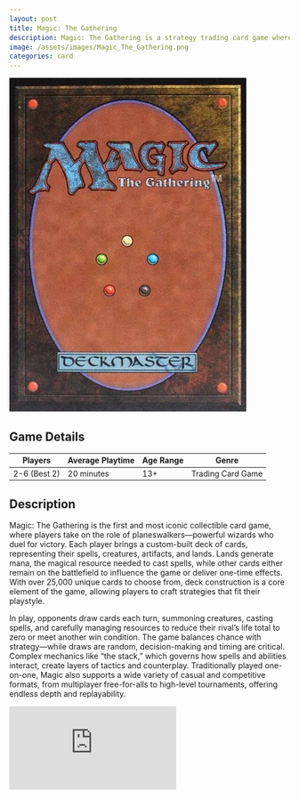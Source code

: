 ```yaml
---
layout: post
title: Magic: The Gathering
description: Magic: The Gathering is a strategy trading card game where players use decks of powerful spells, creatures, and artifacts to battle for victory.
image: /assets/images/Magic_The_Gathering.png 
categories: card
---
```


<div class="row">
  <!-- Image with .post-img -->
  <div class="col-6 col-12-small">
    <img src="/assets/images/Magic_The_Gathering.png" alt="Magic_The_Gathering" class="post-img">
  </div>

  <!-- Table -->
  <div class="col-6 col-12-small">
    <h2>Game Details</h2>
    <table class="centered-table">
      <thead>
        <tr>
          <th>Players</th>
          <th>Average Playtime</th>
          <th>Age Range</th>
          <th>Genre</th>
        </tr>
      </thead>
      <tbody>
        <tr>
          <td>2-6 (Best 2)</td>
          <td>20 minutes</td>
          <td>13+</td>
          <td>Trading Card Game</td>
        </tr>
      </tbody>
    </table>
  </div>
</div>
<div class="row">
  <div class="col-12">
    <h2>Description</h2>
    <p>
      Magic: The Gathering is the first and most iconic collectible card game, where players take on the role of planeswalkers—powerful wizards who duel for victory. Each player brings a custom-built deck of cards, representing their spells, creatures, artifacts, and lands. Lands generate mana, the magical resource needed to cast spells, while other cards either remain on the battlefield to influence the game or deliver one-time effects. With over 25,000 unique cards to choose from, deck construction is a core element of the game, allowing players to craft strategies that fit their playstyle.
    </p>
    <p>
      In play, opponents draw cards each turn, summoning creatures, casting spells, and carefully managing resources to reduce their rival’s life total to zero or meet another win condition. The game balances chance with strategy—while draws are random, decision-making and timing are critical. Complex mechanics like “the stack,” which governs how spells and abilities interact, create layers of tactics and counterplay. Traditionally played one-on-one, Magic also supports a wide variety of casual and competitive formats, from multiplayer free-for-alls to high-level tournaments, offering endless depth and replayability.
    </p>
  </div>
</div>
<div class="video-wrapper">
  <div class="ratio-box">
    <iframe src="https://www.youtube.com/embed/8Yj0Y3GKE40?si=eMzHc3BdcDvr6mPX"
            title="YouTube video player"
            frameborder="0"
            allow="accelerometer; autoplay; clipboard-write; encrypted-media; gyroscope; picture-in-picture; web-share"
            allowfullscreen></iframe>
  </div>
</div>
